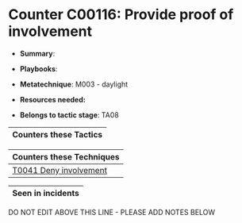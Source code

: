 # Counter C00116: Provide proof of involvement

* **Summary**: 

* **Playbooks**: 

* **Metatechnique**: M003 - daylight

* **Resources needed:** 

* **Belongs to tactic stage**: TA08


| Counters these Tactics |
| ---------------------- |



| Counters these Techniques |
| ------------------------- |
| [T0041 Deny involvement](../techniques/T0041.md) |



| Seen in incidents |
| ----------------- |


DO NOT EDIT ABOVE THIS LINE - PLEASE ADD NOTES BELOW
